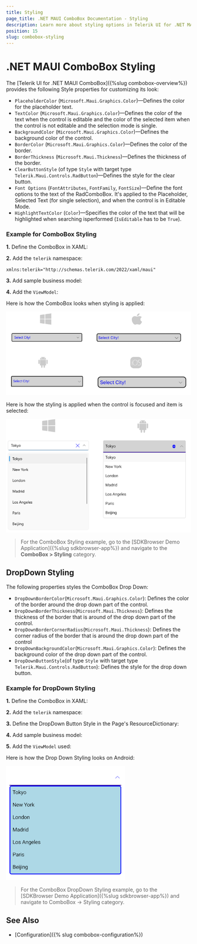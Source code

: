 ```yaml
---
title: Styling
page_title: .NET MAUI ComboBox Documentation - Styling
description: Learn more about styling options in Telerik UI for .NET MAUI ComboBox control.
position: 15
slug: combobox-styling
---
```


# .NET MAUI ComboBox Styling

The [Telerik UI for .NET MAUI ComboBox]({%slug combobox-overview%}) provides the following Style properties for customizing its look:

* `PlaceholderColor` (`Microsoft.Maui.Graphics.Color`)&mdash;Defines the color for the placeholder text.
* `TextColor` (`Microsoft.Maui.Graphics.Color`)&mdash;Defines the color of the text when the control is editable and the color of the selected item when the control is not editable and the selection mode is single.
* `BackgroundColor` (`Microsoft.Maui.Graphics.Color`)&mdash;Defines the background color of the control.
* `BorderColor` (`Microsoft.Maui.Graphics.Color`)&mdash;Defines the color of the border.
* `BorderThickness` (`Microsoft.Maui.Thickness`)&mdash;Defines the thickness of the border.
* `ClearButtonStyle` (of type `Style` with target type `Telerik.Maui.Controls.RadButton`)&mdash;Defines the style for the clear button.
* `Font Options` (`FontAttributes`, `FontFamily`, `FontSize`)&mdash;Define the font options to the text of the RadComboBox. It's applied to the Placeholder, Selected Text (for single selection), and when the control is in Editable Mode.
* `HighlightTextColor` (`Color`)&mdash;Specifies the color of the text that will be highlighted when searching isperformed (`IsEditable` has to be `True`).

### Example for ComboBox Styling

**1.** Define the ComboBox in XAML:

<snippet id='combobox-styling'/>

**2.** Add the `telerik` namespace:

```XAML
xmlns:telerik="http://schemas.telerik.com/2022/xaml/maui"
```

**3.** Add sample business model:

<snippet id='combobox-city-businessmodel'/>

**4.** Add the `ViewModel`:

<snippet id='comobobox-editing-viewmodel'/> 

Here is how the ComboBox looks when styling is applied:

![.NET MAUI ComboBox Styling](images/combobox-styling.png)

Here is how the styling is applied when the control is focused and item is selected:

![.NET MAUI ComboBox Styling on Selected Item](images/combobox-styling-focused.png)

> For the ComboBox Styling example, go to the [SDKBrowser Demo Application]({%slug sdkbrowser-app%}) and navigate to the **ComboBox > Styling** category.

## DropDown Styling

The following properties styles the ComboBox Drop Down:

* `DropDownBorderColor`(`Microsoft.Maui.Graphics.Color`): Defines the color of the border around the drop down part of the control.
* `DropDownBorderThickness`(`Microsoft.Maui.Thickness`): Defines the thickness of the border that is around of the drop down part of the control.
* `DropDownBorderCornerRadius`(`Microsoft.Maui.Thickness`): Defines the corner radius of the border that is around the drop down part of the control
* `DropDownBackgroundColor`(`Microsoft.Maui.Graphics.Color`): Defines the background color of the drop down part of the control.
* `DropDownButtonStyle`(of type `Style` with target type `Telerik.Maui.Controls.RadButton`): Defines the style for the drop down button.

### Example for DropDown Styling

**1.** Define the ComboBox in XAML:

<snippet id='combobox-dropdown-styling'/>

**2.** Add the `telerik` namespace:

<snippet id='xmlns-telerikinput'/>

**3.** Define the DropDown Button Style in the Page's ResourceDictionary:

<snippet id='combobox-dropdownbutton-style'/>

**4.** Add sample business model:

<snippet id='combobox-city-businessmodel'/>

**5.** Add the `ViewModel` used:

<snippet id='comobobox-editing-viewmodel'/> 

Here is how the Drop Down Styling looks on Android:

![ComboBox Drop Down Style](images/combobox-drop-down-style.png)

> For the ComboBox DropDown Styling example, go to the [SDKBrowser Demo Application]({%slug sdkbrowser-app%}) and navigate to ComboBox -> Styling category.

## See Also

- [Configuration]({% slug combobox-configuration%})
